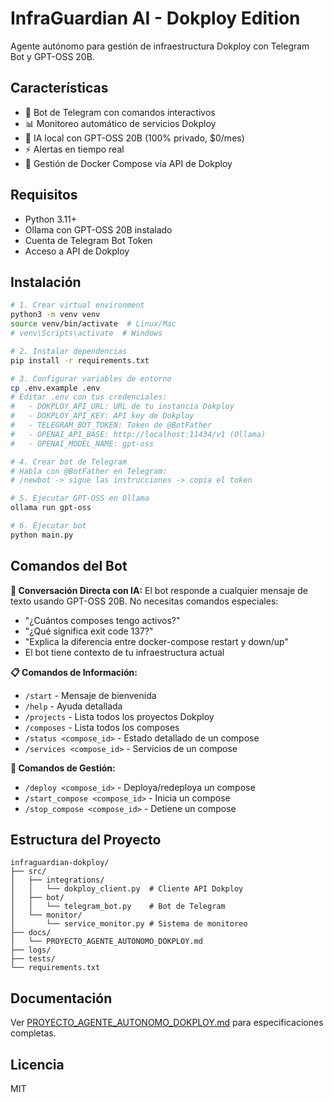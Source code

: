 # InfraGuardian AI - Dokploy Edition

Agente autónomo para gestión de infraestructura Dokploy con Telegram Bot y GPT-OSS 20B.

## Características

- 🤖 Bot de Telegram con comandos interactivos
- 📊 Monitoreo automático de servicios Dokploy
- 🧠 IA local con GPT-OSS 20B (100% privado, $0/mes)
- ⚡ Alertas en tiempo real
- 🔧 Gestión de Docker Compose vía API de Dokploy

## Requisitos

- Python 3.11+
- Ollama con GPT-OSS 20B instalado
- Cuenta de Telegram Bot Token
- Acceso a API de Dokploy

## Instalación

```bash
# 1. Crear virtual environment
python3 -m venv venv
source venv/bin/activate  # Linux/Mac
# venv\Scripts\activate  # Windows

# 2. Instalar dependencias
pip install -r requirements.txt

# 3. Configurar variables de entorno
cp .env.example .env
# Editar .env con tus credenciales:
#   - DOKPLOY_API_URL: URL de tu instancia Dokploy
#   - DOKPLOY_API_KEY: API key de Dokploy
#   - TELEGRAM_BOT_TOKEN: Token de @BotFather
#   - OPENAI_API_BASE: http://localhost:11434/v1 (Ollama)
#   - OPENAI_MODEL_NAME: gpt-oss

# 4. Crear bot de Telegram
# Habla con @BotFather en Telegram:
# /newbot -> sigue las instrucciones -> copia el token

# 5. Ejecutar GPT-OSS en Ollama
ollama run gpt-oss

# 6. Ejecutar bot
python main.py
```

## Comandos del Bot

**💬 Conversación Directa con IA:**
El bot responde a cualquier mensaje de texto usando GPT-OSS 20B. No necesitas comandos especiales:
- "¿Cuántos composes tengo activos?"
- "¿Qué significa exit code 137?"
- "Explica la diferencia entre docker-compose restart y down/up"
- El bot tiene contexto de tu infraestructura actual

**📋 Comandos de Información:**
- `/start` - Mensaje de bienvenida
- `/help` - Ayuda detallada
- `/projects` - Lista todos los proyectos Dokploy
- `/composes` - Lista todos los composes
- `/status <compose_id>` - Estado detallado de un compose
- `/services <compose_id>` - Servicios de un compose

**🔧 Comandos de Gestión:**
- `/deploy <compose_id>` - Deploya/redeploya un compose
- `/start_compose <compose_id>` - Inicia un compose
- `/stop_compose <compose_id>` - Detiene un compose

## Estructura del Proyecto

```
infraguardian-dokploy/
├── src/
│   ├── integrations/
│   │   └── dokploy_client.py  # Cliente API Dokploy
│   ├── bot/
│   │   └── telegram_bot.py    # Bot de Telegram
│   └── monitor/
│       └── service_monitor.py # Sistema de monitoreo
├── docs/
│   └── PROYECTO_AGENTE_AUTONOMO_DOKPLOY.md
├── logs/
├── tests/
└── requirements.txt
```

## Documentación

Ver [PROYECTO_AGENTE_AUTONOMO_DOKPLOY.md](docs/PROYECTO_AGENTE_AUTONOMO_DOKPLOY.md) para especificaciones completas.

## Licencia

MIT

